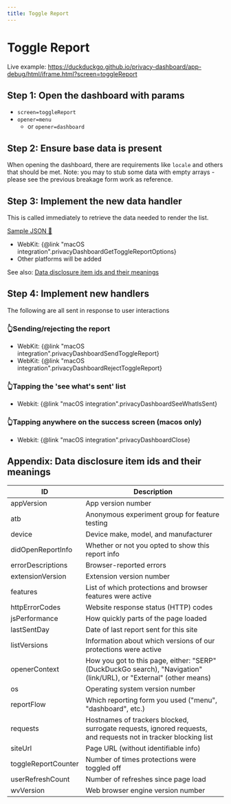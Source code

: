 ```yaml
---
title: Toggle Report
---
```


# Toggle Report

Live example: https://duckduckgo.github.io/privacy-dashboard/app-debug/html/iframe.html?screen=toggleReport

## Step 1: Open the dashboard with params

-   `screen=toggleReport`
-   `opener=menu`
    -   or `opener=dashboard`

## Step 2: Ensure base data is present

When opening the dashboard, there are requirements like `locale` and others that should be met.
Note: you may to stub some data with empty arrays - please see the previous breakage form work as reference.

## Step 3: Implement the **new** data handler

This is called immediately to retrieve the data needed to render the list.

[Sample JSON 📝](../schema/__fixtures__/toggle-report-screen.json)

-   WebKit: {@link "macOS integration".privacyDashboardGetToggleReportOptions}
-   Other platforms will be added

See also: [Data disclosure item ids and their meanings](#appendix-data-disclosure-item-ids-and-their-meanings)

## Step 4: Implement new handlers

The following are all sent in response to user interactions

### 👆Sending/rejecting the report

-   WebKit: {@link "macOS integration".privacyDashboardSendToggleReport}
-   WebKit: {@link "macOS integration".privacyDashboardRejectToggleReport}

### 👆Tapping the 'see what's sent' list

-   Webkit: {@link "macOS integration".privacyDashboardSeeWhatIsSent}

### 👆Tapping anywhere on the success screen (macos only)

-   Webkit: {@link "macOS integration".privacyDashboardClose}

## Appendix: Data disclosure item ids and their meanings

| ID                  | Description                                                                                                        |
| ------------------- | ------------------------------------------------------------------------------------------------------------------ |
| appVersion          | App version number                                                                                                 |
| atb                 | Anonymous experiment group for feature testing                                                                     |
| device              | Device make, model, and manufacturer                                                                               |
| didOpenReportInfo   | Whether or not you opted to show this report info                                                                  |
| errorDescriptions   | Browser-reported errors                                                                                            |
| extensionVersion    | Extension version number                                                                                           |
| features            | List of which protections and browser features were active                                                         |
| httpErrorCodes      | Website response status (HTTP) codes                                                                               |
| jsPerformance       | How quickly parts of the page loaded                                                                               |
| lastSentDay         | Date of last report sent for this site                                                                             |
| listVersions        | Information about which versions of our protections were active                                                    |
| openerContext       | How you got to this page, either: "SERP" (DuckDuckGo search), "Navigation" (link/URL), or "External" (other means) |
| os                  | Operating system version number                                                                                    |
| reportFlow          | Which reporting form you used ("menu", "dashboard", etc.)                                                          |
| requests            | Hostnames of trackers blocked, surrogate requests, ignored requests, and requests not in tracker blocking list     |
| siteUrl             | Page URL (without identifiable info)                                                                               |
| toggleReportCounter | Number of times protections were toggled off                                                                       |
| userRefreshCount    | Number of refreshes since page load                                                                                |
| wvVersion           | Web browser engine version number                                                                                  |
